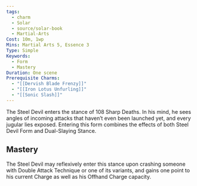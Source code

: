 ```yaml
---
tags:
  - charm
  - Solar
  - source/solar-book
  - Martial-Arts
Cost: 10m, 1wp
Mins: Martial Arts 5, Essence 3
Type: Simple
Keywords:
  - Form
  - Mastery
Duration: One scene
Prerequisite Charms:
  - "[[Dervish Blade Frenzy]]"
  - "[[Iron Lotus Unfurling]]"
  - "[[Sonic Slash]]"
---
```

The Steel Devil enters the stance of 108 Sharp Deaths. In his mind, he sees angles of incoming attacks that haven’t even been launched yet, and every jugular lies exposed. Entering this form combines the effects of both Steel Devil Form and Dual-Slaying Stance. 

## Mastery

The Steel Devil may reflexively enter this stance upon crashing someone with Double Attack Technique or one of its variants, and gains one point to his current Charge as well as his Offhand Charge capacity.